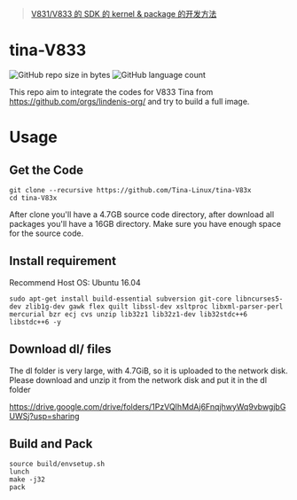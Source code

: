 > [V831/V833 的 SDK 的 kernel & package 的开发方法](https://www.cnblogs.com/juwan/p/15226245.html)

# tina-V833

![GitHub repo size in bytes](https://img.shields.io/github/repo-size/Tina-V833/tina-V833?style=for-the-badge)
![GitHub language count](https://img.shields.io/github/languages/count/Tina-V833/tina-V833?style=for-the-badge)

This repo aim to integrate the codes for V833 Tina from https://github.com/orgs/lindenis-org/ and try to build a full image.

# Usage

## Get the Code
```shell
git clone --recursive https://github.com/Tina-Linux/tina-V83x
cd tina-V83x
```

After clone you'll have a 4.7GB source code directory, after download all packages you'll have a 16GB directory. Make sure you have enough space for the source code.

## Install requirement

Recommend Host OS: Ubuntu 16.04

```shell
sudo apt-get install build-essential subversion git-core libncurses5-dev zlib1g-dev gawk flex quilt libssl-dev xsltproc libxml-parser-perl mercurial bzr ecj cvs unzip lib32z1 lib32z1-dev lib32stdc++6 libstdc++6 -y
```

## Download dl/ files

The dl folder is very large, with 4.7GiB, so it is uploaded to the network disk. Please download and unzip it from the network disk and put it in the dl folder

https://drive.google.com/drive/folders/1PzVQIhMdAj6FnqjhwyWq9vbwgjbGUWSj?usp=sharing

## Build and Pack
```shell
source build/envsetup.sh
lunch
make -j32
pack
```
